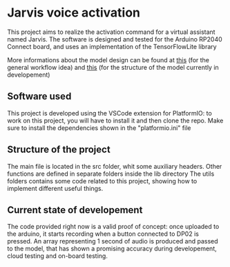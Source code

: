 # Jarvis voice activation
This project aims to realize the activation command for a virtual assistant named Jarvis.
The software is designed and tested for the Arduino RP2040 Connect board, and uses an implementation of the TensorFlowLite library

More informations about the model design can be found at <a href='https://colab.research.google.com/drive/1T4DUBaDO2eZGwK2yVVtz14g87teJgTwV?usp=sharing'>this</a>  (for the general workflow idea) and <a href='https://colab.research.google.com/drive/1Ihl9pvpRumX6IvtbPXtNWEnzJjm92hOk?usp=sharing'>this</a> (for the structure of the model currently in developement)

## Software used
This project is developed using the VSCode extension for PlatformIO: to work on this project, you will have to install it and then clone the repo.
Make sure to install the dependencies shown in the "platformio.ini" file

## Structure of the project
The main file is located in the src folder, whit some auxiliary headers. Other functions are defined in separate folders inside the lib directory
The utils folders contains some code related to this project, showing how to implement different useful things.

## Current state of developement
The code provided right now is a valid proof of concept: once uploaded to the arduino, it starts recording when a button connected to DP02 is pressed. An array representing 1 second of audio is produced and passed to the model, that has shown a promising accuracy during developement, cloud testing and on-board testing.
